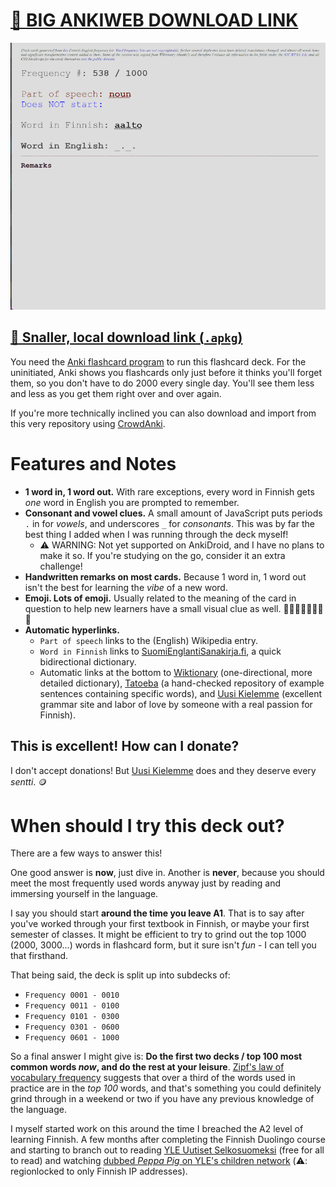 # [🔗 BIG ANKIWEB DOWNLOAD LINK](https://ankiweb.net/shared/info/1190700519)

![](deck-example.gif)

## [🔗 Snaller, local download link (`.apkg`)](https://github.com/hiAndrewQuinn/Default__Finnish_-_Frequency_list__Top_1000-ish-_words/releases/download/download/Default__Finnish.-.Frequency.list_.Top.1000.ish.words.apkg)

You need the [Anki flashcard program](https://apps.ankiweb.net/) to run this flashcard deck. For the uninitiated, Anki shows you flashcards only just before it thinks you'll forget them, so you don't have to do 2000 every single day. You'll see them less and less as you get them right over and over again.

If you're more technically inclined you can also download and import from this very repository using [CrowdAnki](https://github.com/Stvad/CrowdAnki).


# Features and Notes

- **1 word in, 1 word out.** With rare exceptions, every word in Finnish gets _one_ word in English you are prompted to remember.
- **Consonant and vowel clues.** A small amount of JavaScript puts periods `.` in for _vowels_, and underscores `_` for _consonants_. This was by far the best thing I added when I was running through the deck myself!
  - ⚠️ WARNING: Not yet supported on AnkiDroid, and I have no plans to make it so. If you're studying on the go, consider it an extra challenge!
- **Handwritten remarks on most cards.** Because 1 word in, 1 word out isn't the best for learning the _vibe_ of a new word.
- **Emoji. Lots of emoji.** Usually related to the meaning of the card in question to help new learners have a small visual clue as well. 💝💖💝💖💝💖💝💖
- **Automatic hyperlinks.**
  - `Part of speech` links to the (English) Wikipedia entry.
  - `Word in Finnish` links to [SuomiEnglantiSanakirja.fi](https://www.suomienglantisanakirja.fi/), a quick bidirectional dictionary.
  - Automatic links at the bottom to [Wiktionary](https://en.wiktionary.org/wiki/Wiktionary:Main_Page) (one-directional, more detailed dictionary), [Tatoeba](https://tatoeba.org/en/) (a hand-checked repository of example sentences containing specific words), and [Uusi Kielemme](https://uusikielemme.fi/) (excellent grammar site and labor of love by someone with a real passion for Finnish).

## This is excellent! How can I donate?

I don't accept donations! But [Uusi Kielemme](https://uusikielemme.fi/category/support-me) does and they deserve every _sentti_. 🪙

# When should I try this deck out?

There are a few ways to answer this!

One good answer is **now**, just dive in. Another is **never**, because you should meet the most frequently used words anyway just by reading and immersing yourself in the language.

I say you should start **around the time you leave A1**. That is to say after you've worked through your first textbook in Finnish, or maybe your first semester of classes. It might be efficient to try to grind out the top 1000 (2000, 3000...) words in flashcard form, but it sure isn't _fun_ - I can tell you that firsthand.

That being said, the deck is split up into subdecks of:

- `Frequency 0001 - 0010`
- `Frequency 0011 - 0100`
- `Frequency 0101 - 0300`
- `Frequency 0301 - 0600`
- `Frequency 0601 - 1000`

So a final answer I might give is: **Do the first two decks / top 100 most common words _now_, and do the rest at your leisure**. [Zipf's law of vocabulary frequency](https://www.wikiwand.com/en/Zipf%27s_law#/overview) suggests that over a third of the words used in practice are in the _top 100_ words, and that's something you could definitely grind through in a weekend or two if you have any previous knowledge of the language.

I myself started work on this around the time I breached the A2 level of learning Finnish. A few months after completing the Finnish Duolingo course and starting to branch out to reading [YLE Uutiset Selkosuomeksi](https://yle.fi/uutiset/osasto/selkouutiset/) (free for all to read) and watching [dubbed _Peppa Pig_ on YLE's children network](https://areena.yle.fi/lapset/) (⚠️: regionlocked to only Finnish IP addresses).
